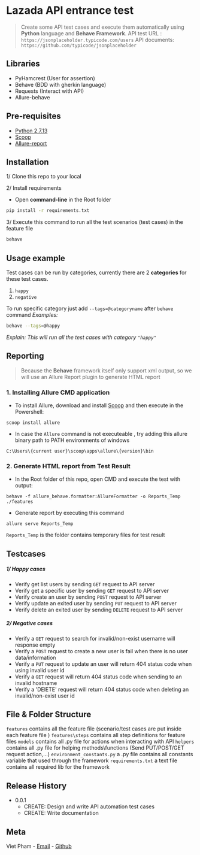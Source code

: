 # Lazada API entrance test
> Create some API test cases and execute them automatically using **Python** language and **Behave Framework**.
> API test URL : `https://jsonplaceholder.typicode.com/users`
> API documents: `https://github.com/typicode/jsonplaceholder`

## Libraries

- PyHamcrest (User for assertion)
- Behave (BDD with gherkin language)
- Requests (Interact with API)
- Allure-behave

## Pre-requisites
- [Python 2.7.13](https://www.python.org/downloads/release/python-2713/)
- [Scoop](http://scoop.sh/)
- [Allure-report](#report)

## Installation
1/ Clone this repo to your local

2/ Install requirements

- Open **command-line** in the Root folder

```sh
pip install -r requirements.txt
```

3/ Execute  this command to run all the test scenarios (test cases) in the feature file
```sh
behave
```

## Usage example

Test cases can be run by categories, currently there are 2 **categories** for these test cases.
1. `happy`
2. `negative`

To run specific category just add `--tags=@categoryname` after `behave` command
*Examples:*

```sh
behave --tags=@happy
```
*Explain: This will run all the test cases with category `"happy"`*

## Reporting
> Because the **Behave** framework itself only support xml output, so we will use an Allure Report plugin to generate HTML report

### 1. Installing Allure CMD application
- To install Allure, download and install [Scoop](http://scoop.sh/) and then execute in the Powershell:
```
scoop install allure
```
- In case the `Allure` command is not executeable , try adding this allure binary path to PATH environments of windows
```
C:\Users\{current user}\scoop\apps\allure\{version}\bin
```
### <a name="report"></a>2. Generate HTML report from Test Result
- In the Root folder of this repo, open CMD and execute the test with output:
```
behave -f allure_behave.formatter:AllureFormatter -o Reports_Temp ./features 
```
- Generate report by executing this command
```
allure serve Reports_Temp
```
`Reports_Temp` is the folder contains temporary files for test result

## Testcases
##### 1/ Happy cases
- Verify get list users by sending `GET` request to API server
- Verify get a specific user by sending `GET` request to API server
- Verify create an user by sending `POST` request to API server
- Verify update an exited user by sending `PUT` request to API server
- Verify delete an exited user by sending `DELETE` request to API server

##### 2/ Negative cases
- Verify a `GET` request to search for invalid/non-exist username will response empty
- Verify a `POST` request to create a new user is fail when there is no user data/information
- Verify a `PUT` request to update an user will return 404 status code when using invalid user id
- Verify a `GET` request will return 404 status code when sending to an invalid hostname
- Verify a 'DElETE' request will return 404 status code when deleting an invalid/non-exist user id


## File & Folder Structure
`features` contains all the feature file (scenario/test cases are put inside each feature file )
`features\steps` contains all step definitions for feature files
`models` contains all .py file for actions when interacting with API
`helpers` contains all .py file for helping methods\functions (Send PUT/POST/GET request action,...)
`environment_constants.py` a .py file contains all constants variable that used through the framework
`requirements.txt` a text file contains all required lib for the framework

## Release History

* 0.0.1
    * CREATE: Design and write API automation test cases 
    * CREATE: Write documentation


## Meta

Viet Pham - [Email](mailto:phamquangquocviet@gmail.com) - [Github](https://github.com/vietphamqq)

